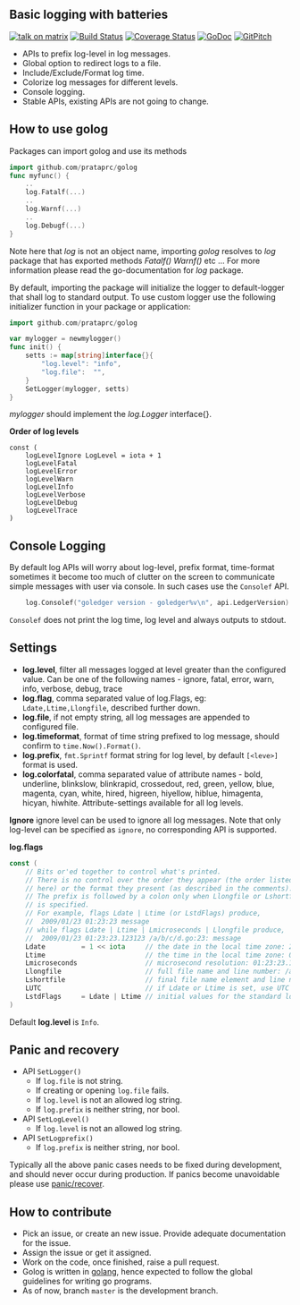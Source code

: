 Basic logging with batteries
----------------------------

[![talk on matrix](https://github.com/prataprc/dotfiles/blob/master/assets/talkonmatrix.svg)](https://riot.im/app/#/user/@prataprc:matrix.org?action=chat)
[![Build Status](https://travis-ci.org/prataprc/golog.png)](https://travis-ci.org/prataprc/golog)
[![Coverage Status](https://coveralls.io/repos/prataprc/golog/badge.png?branch=master&service=github)](https://coveralls.io/github/prataprc/golog?branch=master)
[![GoDoc](https://godoc.org/github.com/prataprc/golog?status.png)](https://godoc.org/github.com/prataprc/golog)
[![GitPitch](https://gitpitch.com/assets/badge.svg)](https://gitpitch.com/prataprc/golog/master?grs=github&t=white)

* APIs to prefix log-level in log messages.
* Global option to redirect logs to a file.
* Include/Exclude/Format log time.
* Colorize log messages for different levels.
* Console logging.
* Stable APIs, existing APIs are not going to change.

How to use golog
----------------

Packages can import golog and use its methods

```go
import github.com/prataprc/golog
func myfunc() {
    ..
    log.Fatalf(...)
    ..
    log.Warnf(...)
    ..
    log.Debugf(...)
}
```

Note here that *log* is not an object name, importing *golog* resolves to
*log* package that has exported methods *Fatalf()* *Warnf()* etc ... For more
information please read the go-documentation for *log* package.

By default, importing the package will initialize the logger to
default-logger that shall log to standard output. To use custom logger
use the following initializer function in your package or application:

```go
import github.com/prataprc/golog

var mylogger = newmylogger()
func init() {
    setts := map[string]interface{}{
        "log.level": "info",
        "log.file":  "",
    }
    SetLogger(mylogger, setts)
}
```

*mylogger* should implement the *log.Logger* interface{}.

**Order of log levels**

```golang
const (
	logLevelIgnore LogLevel = iota + 1
	logLevelFatal
	logLevelError
	logLevelWarn
	logLevelInfo
	logLevelVerbose
	logLevelDebug
	logLevelTrace
)
```

Console Logging
---------------

By default log APIs will worry about log-level, prefix format, time-format
sometimes it become too much of clutter on the screen to communicate simple
messages with user via console. In such cases use the `Consolef` API.

```go
    log.Consolef("goledger version - goledger%v\n", api.LedgerVersion)
```

`Consolef` does not print the log time, log level and always outputs to
stdout.

Settings
--------

* **log.level**, filter all messages logged at level greater than the
  configured value. Can be one of the following names -
  ignore, fatal, error, warn, info, verbose, debug, trace
* **log.flag**, comma separated value of log.Flags,
  eg: `Ldate,Ltime,Llongfile`, described further down.
* **log.file**, if not empty string, all log messages are appended to
  configured file.
* **log.timeformat**, format of time string prefixed to log message,
  should confirm to `time.Now().Format()`.
* **log.prefix**, `fmt.Sprintf` format string for log level, by
  default `[<leve>]` format is used.
* **log.colorfatal**, comma separated value of attribute names -
  bold, underline, blinkslow, blinkrapid, crossedout, red, green,
  yellow, blue, magenta, cyan, white, hired, higreen, hiyellow, hiblue,
  himagenta, hicyan, hiwhite. Attribute-settings available for all log levels.

**Ignore** ignore level can be used to ignore all log messages. Note that
only log-level can be specified as `ignore`, no corresponding API
is supported.

**log.flags**

```go
const (
    // Bits or'ed together to control what's printed.
    // There is no control over the order they appear (the order listed
    // here) or the format they present (as described in the comments).
    // The prefix is followed by a colon only when Llongfile or Lshortfile
    // is specified.
    // For example, flags Ldate | Ltime (or LstdFlags) produce,
    //  2009/01/23 01:23:23 message
    // while flags Ldate | Ltime | Lmicroseconds | Llongfile produce,
    //  2009/01/23 01:23:23.123123 /a/b/c/d.go:23: message
    Ldate         = 1 << iota     // the date in the local time zone: 2009/01/23
    Ltime                         // the time in the local time zone: 01:23:23
    Lmicroseconds                 // microsecond resolution: 01:23:23.123123.  assumes Ltime.
    Llongfile                     // full file name and line number: /a/b/c/d.go:23
    Lshortfile                    // final file name element and line number: d.go:23. overrides Llongfile
    LUTC                          // if Ldate or Ltime is set, use UTC rather than the local time zone
    LstdFlags     = Ldate | Ltime // initial values for the standard logger
)
```

Default **log.level** is `Info`.

Panic and recovery
------------------

* API `SetLogger()`
  * If `log.file` is not string.
  * If creating or opening `log.file` fails.
  * If `log.level` is not an allowed log string.
  * If `log.prefix` is neither string, nor bool.
* API `SetLogLevel()`
  * If `log.level` is not an allowed log string.
* API `SetLogprefix()`
  * If `log.prefix` is neither string, nor bool.

Typically all the above panic cases needs to be fixed during development, and
should never occur during production. If panics become unavoidable please use
[panic/recover](https://blog.golang.org/defer-panic-and-recover).

How to contribute
-----------------

* Pick an issue, or create an new issue. Provide adequate documentation for
  the issue.
* Assign the issue or get it assigned.
* Work on the code, once finished, raise a pull request.
* Golog is written in [golang](https://golang.org/), hence expected to
  follow the global guidelines for writing go programs.
* As of now, branch `master` is the development branch.
